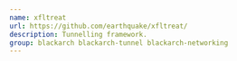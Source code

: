 ```yaml
---
name: xfltreat
url: https://github.com/earthquake/xfltreat/
description: Tunnelling framework.
group: blackarch blackarch-tunnel blackarch-networking
---
```

